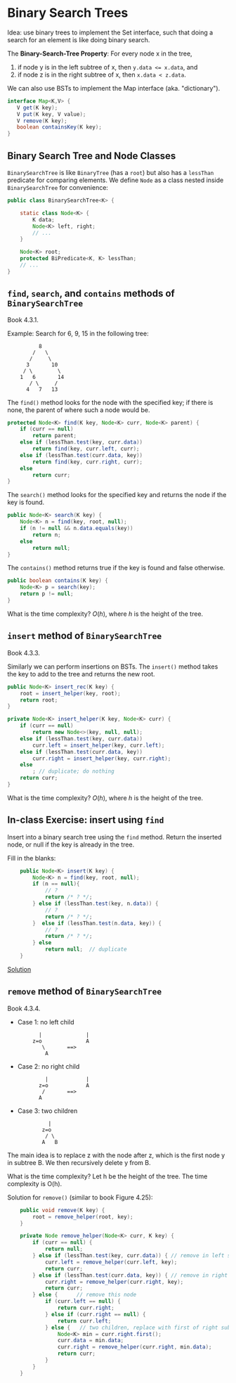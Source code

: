 # Binary Search Trees

Idea: use binary trees to implement the Set interface, such that doing
a search for an element is like doing binary search.

The **Binary-Search-Tree Property**:
For every node x in the tree,
1. if node y is in the left subtree of x, then `y.data <= x.data`, and
2. if node z is in the right subtree of x, then `x.data < z.data`.

We can also use BSTs to implement the Map interface (aka. "dictionary").

```java
interface Map<K,V> {
   V get(K key);
   V put(K key, V value);
   V remove(K key);
   boolean containsKey(K key);
}
```

## Binary Search Tree and Node Classes

`BinarySearchTree` is like `BinaryTree` (has a `root`) but also
has a `lessThan` predicate for comparing elements.
We define `Node` as a class nested inside `BinarySearchTree` for
convenience:


``` java
public class BinarySearchTree<K> {

    static class Node<K> {
        K data;
        Node<K> left, right;
        // ...
    }

    Node<K> root;
    protected BiPredicate<K, K> lessThan;
    // ...
}
```

## `find`, `search`, and `contains` methods of `BinarySearchTree`

Book 4.3.1.

Example: Search for 6, 9, 15 in the following tree:

```
          8
        /   \
       /     \
      3       10
     / \        \
    1   6       14
       / \     /
      4   7   13
```

The `find()` method looks for the node with the specified key; if there is none,
the parent of where such a node would be.

```java
protected Node<K> find(K key, Node<K> curr, Node<K> parent) {
	if (curr == null)
		return parent;
	else if (lessThan.test(key, curr.data))
		return find(key, curr.left, curr);
	else if (lessThan.test(curr.data, key))
		return find(key, curr.right, curr);
	else
		return curr;
}
```

The `search()` method looks for the specified key and returns the node
if the key is found.

```java
public Node<K> search(K key) {
	Node<K> n = find(key, root, null);
	if (n != null && n.data.equals(key))
		return n;
	else
		return null;
}
```

The `contains()` method returns true if the key is found and false otherwise.

```java
public boolean contains(K key) {
	Node<K> p = search(key);
	return p != null;
}
```

What is the time complexity? $O(h)$, where $h$ is the height of the tree.

## `insert` method of `BinarySearchTree`

Book 4.3.3.

Similarly we can perform insertions on BSTs. The `insert()` method takes
the key to add to the tree and returns the new root.

```java
public Node<K> insert_rec(K key) {
	root = insert_helper(key, root);
	return root;
}

private Node<K> insert_helper(K key, Node<K> curr) {
	if (curr == null)
		return new Node<>(key, null, null);
	else if (lessThan.test(key, curr.data))
		curr.left = insert_helper(key, curr.left);
	else if (lessThan.test(curr.data, key))
		curr.right = insert_helper(key, curr.right);
	else
		; // duplicate; do nothing
	return curr;
}
```

What is the time complexity? $O(h)$, where $h$ is the height of the tree.

## In-class Exercise: insert using `find`

Insert into a binary search tree using the `find` method. Return the
inserted node, or null if the key is already in the tree.

Fill in the blanks:

```java
    public Node<K> insert(K key) {
        Node<K> n = find(key, root, null);
        if (n == null){
            // ?
            return /* ? */;
        } else if (lessThan.test(key, n.data)) {
            // ?
            return /* ? */;
        }  else if (lessThan.test(n.data, key)) {
            // ?
            return /* ? */;
        } else
            return null;  // duplicate
    }
```

[Solution](./insert-find-solution.md)


## `remove`  method of `BinarySearchTree`

Book 4.3.4.

* Case 1: no left child

```
          |              |
        z=o              A
           \       ==>
            A
```

* Case 2: no right child

```
            |            |
          z=o            A
           /       ==>
          A
```

* Case 3: two children

```
             |
           z=o
            / \
           A   B
```

The main idea is to replace z with the node after z, which is the
first node y in subtree B. We then recursively delete y from B.

What is the time complexity? 
Let h be the height of the tree.
The time complexity is O(h).

Solution for `remove()` (similar to book Figure 4.25):

```java
    public void remove(K key) {
        root = remove_helper(root, key);
    }

    private Node remove_helper(Node<K> curr, K key) {
        if (curr == null) {
            return null;
        } else if (lessThan.test(key, curr.data)) { // remove in left subtree
            curr.left = remove_helper(curr.left, key);
            return curr;
        } else if (lessThan.test(curr.data, key)) { // remove in right subtree
            curr.right = remove_helper(curr.right, key);
            return curr;
        } else {      // remove this node
            if (curr.left == null) {
                return curr.right;
            } else if (curr.right == null) {
                return curr.left;
            } else {   // two children, replace with first of right subtree
                Node<K> min = curr.right.first();
                curr.data = min.data;
                curr.right = remove_helper(curr.right, min.data);
                return curr;
            }
        }
    }
```
